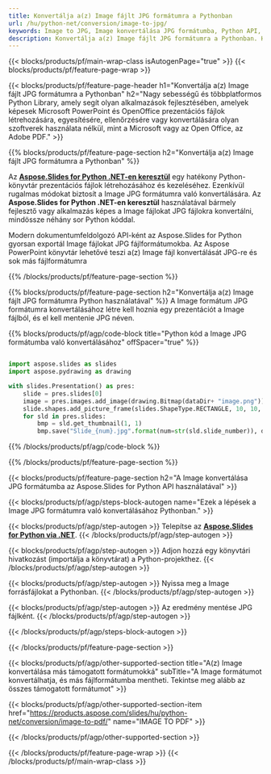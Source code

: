 ```yaml
---
title: Konvertálja a(z) Image fájlt JPG formátumra a Pythonban
url: /hu/python-net/conversion/image-to-jpg/
keywords: Image to JPG, Image konvertálása JPG formátumba, Python API, Python Library, Image, JPG
description: Konvertálja a(z) Image fájlt JPG formátumra a Pythonban. Használja a Python könyvtár API-t a Image fájlok konvertálásához JPG formátumúvá
---
```


{{< blocks/products/pf/main-wrap-class isAutogenPage="true" >}}
{{< blocks/products/pf/feature-page-wrap >}}

{{< blocks/products/pf/feature-page-header h1="Konvertálja a(z) Image fájlt JPG formátumra a Pythonban" h2="Nagy sebességű és többplatformos Python Library, amely segít olyan alkalmazások fejlesztésében, amelyek képesek Microsoft PowerPoint és OpenOffice prezentációs fájlok létrehozására, egyesítésére, ellenőrzésére vagy konvertálására olyan szoftverek használata nélkül, mint a Microsoft vagy az Open Office, az Adobe PDF." >}}

{{% blocks/products/pf/feature-page-section h2="Konvertálja a(z) Image fájlt JPG formátumra a Pythonban" %}}

Az [**Aspose.Slides for Python .NET-en keresztül**](https://products.aspose.com/slides/hu/python-net/) egy hatékony Python-könyvtár prezentációs fájlok létrehozásához és kezeléséhez. Ezenkívül rugalmas módokat biztosít a Image JPG formátumra való konvertálására. Az **Aspose.Slides for Python .NET-en keresztül** használatával bármely fejlesztő vagy alkalmazás képes a Image fájlokat JPG fájlokra konvertálni, mindössze néhány sor Python kóddal.

Modern dokumentumfeldolgozó API-ként az Aspose.Slides for Python gyorsan exportál Image fájlokat JPG fájlformátumokba. Az Aspose PowerPoint könyvtár lehetővé teszi a(z) Image fájl konvertálását JPG-re és sok más fájlformátumra

{{% /blocks/products/pf/feature-page-section %}}

{{% blocks/products/pf/feature-page-section  h2="Konvertálja a(z) Image fájlt JPG formátumra Python használatával" %}}
A Image formátum JPG formátumra konvertálásához létre kell hoznia egy prezentációt a Image fájlból, és el kell mentenie JPG néven.

{{% blocks/products/pf/agp/code-block title="Python kód a Image JPG formátumba való konvertálásához" offSpacer="true" %}}

```python

import aspose.slides as slides
import aspose.pydrawing as drawing

with slides.Presentation() as pres:
    slide = pres.slides[0]
    image = pres.images.add_image(drawing.Bitmap(dataDir+ "image.png"))
	slide.shapes.add_picture_frame(slides.ShapeType.RECTANGLE, 10, 10, 100, 100, image)
    for sld in pres.slides:
        bmp = sld.get_thumbnail(1, 1)
        bmp.save("Slide_{num}.jpg".format(num=str(sld.slide_number)), drawing.imaging.ImageFormat.jpeg)

```


{{% /blocks/products/pf/agp/code-block %}}

{{% /blocks/products/pf/feature-page-section %}}

{{< blocks/products/pf/feature-page-section  h2="A Image konvertálása JPG formátumba az Aspose.Slides for Python API használatával" >}}

{{< blocks/products/pf/agp/steps-block-autogen name="Ezek a lépések a Image JPG formátumra való konvertálásához Pythonban." >}}

{{< blocks/products/pf/agp/step-autogen >}}
Telepítse az [**Aspose.Slides for Python via .NET**](https://products.aspose.com/slides/hu/python-net/).
{{< /blocks/products/pf/agp/step-autogen >}}

{{< blocks/products/pf/agp/step-autogen >}}
Adjon hozzá egy könyvtári hivatkozást (importálja a könyvtárat) a Python-projekthez.
{{< /blocks/products/pf/agp/step-autogen >}}

{{< blocks/products/pf/agp/step-autogen >}}
Nyissa meg a Image forrásfájlokat a Pythonban.
{{< /blocks/products/pf/agp/step-autogen >}}

{{< blocks/products/pf/agp/step-autogen >}}
Az eredmény mentése JPG fájlként.
{{< /blocks/products/pf/agp/step-autogen >}}

{{< /blocks/products/pf/agp/steps-block-autogen >}}

{{< /blocks/products/pf/feature-page-section >}}

{{< blocks/products/pf/agp/other-supported-section title="A(z) Image konvertálása más támogatott formátumokká" subTitle="A Image formátumot konvertálhatja, és más fájlformátumba mentheti. Tekintse meg alább az összes támogatott formátumot" >}}

{{< blocks/products/pf/agp/other-supported-section-item href="https://products.aspose.com/slides/hu/python-net/conversion/image-to-pdf/" name="IMAGE TO PDF" >}}


{{< /blocks/products/pf/agp/other-supported-section >}}

{{< /blocks/products/pf/feature-page-wrap >}}
{{< /blocks/products/pf/main-wrap-class >}}